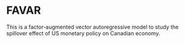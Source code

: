 # FAVAR
This is a factor-augmented vector autoregressive model to study the spillover effect of US monetary policy on Canadian economy. 
